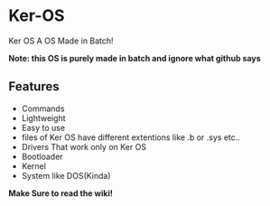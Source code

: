 # Ker-OS
Ker OS A OS Made in Batch!

**Note: this OS is purely made in batch and ignore what github says**

## Features
- Commands
- Lightweight
- Easy to use
- files of Ker OS have different extentions like .b or .sys etc..
- Drivers That work only on Ker OS
- Bootloader
- Kernel
- System like DOS(Kinda)

**Make Sure to read the wiki!**
